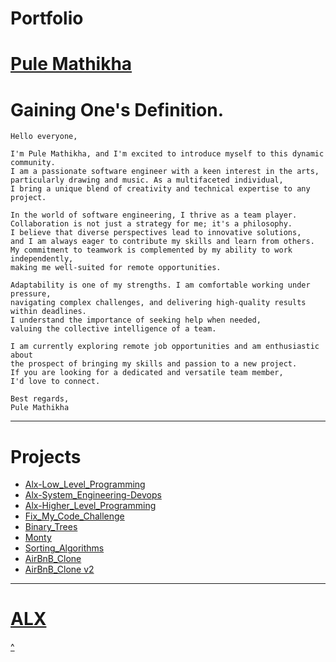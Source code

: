 # Portfolio
# [Pule Mathikha](https://wwww.pulemathikha.wordpress.com)

# Gaining One's Definition.
    
    Hello everyone,

    I'm Pule Mathikha, and I'm excited to introduce myself to this dynamic community.
    I am a passionate software engineer with a keen interest in the arts,
    particularly drawing and music. As a multifaceted individual,
    I bring a unique blend of creativity and technical expertise to any project.

    In the world of software engineering, I thrive as a team player.
    Collaboration is not just a strategy for me; it's a philosophy.
    I believe that diverse perspectives lead to innovative solutions,
    and I am always eager to contribute my skills and learn from others.
    My commitment to teamwork is complemented by my ability to work independently,
    making me well-suited for remote opportunities.

    Adaptability is one of my strengths. I am comfortable working under pressure,
    navigating complex challenges, and delivering high-quality results within deadlines.
    I understand the importance of seeking help when needed,
    valuing the collective intelligence of a team.

    I am currently exploring remote job opportunities and am enthusiastic about
    the prospect of bringing my skills and passion to a new project.
    If you are looking for a dedicated and versatile team member,
    I'd love to connect.

    Best regards,
    Pule Mathikha

---
# Projects
   * [Alx-Low_Level_Programming](https://github.com/TheeKingZa/alx-low_level_programming/tree/master/README.md)
   * [Alx-System_Engineering-Devops](https://github.com/TheeKingZA/alx-system_engineering-devops/tree/master/README.md)
   * [Alx-Higher_Level_Programming](https://github.com/TheeKingZa/alx-higher_level_programming/tree/master/README.md)
   * [Fix_My_Code_Challenge](https://github.com/TheeKingZa/fix_my_code_challenge/tree/master/README.md)
   * [Binary_Trees](https://github.com/TheeKingZa/binary_trees/tree/master/README.md)
   * [Monty](https://github.com/TheeKingZa/monty/tree/master/README.md)
   * [Sorting_Algorithms](https://github.com/TheeKingZa/sorting_algorithms/tree/master/README.md)
   * [AirBnB_Clone](https://github.com/TheeKingZa/airbnb_clone/tree/master/README.md)
   * [AirBnB_Clone v2](https://github.com/TheeKingZa/airbnb_clone_v2/tree/master/README.md)
---

# [ALX](https://www.alxafrica.com)

[^](#portfolio)
